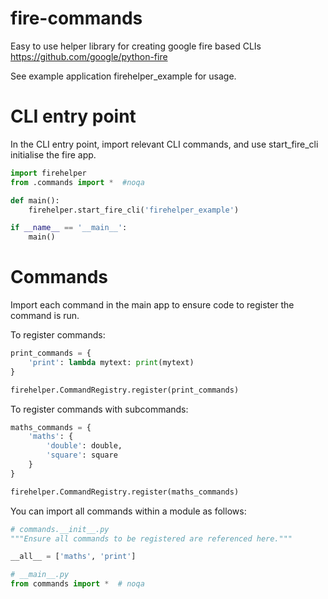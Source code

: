 # fire-commands
Easy to use helper library for creating google fire based CLIs <br>
https://github.com/google/python-fire <br>

See example application firehelper_example for usage. <br>

# CLI entry point
In the CLI entry point, import relevant CLI commands, and use start_fire_cli initialise the fire app. <br>

```python
import firehelper
from .commands import *  #noqa

def main():
    firehelper.start_fire_cli('firehelper_example')

if __name__ == '__main__':
    main()
```

# Commands

Import each command in the main app to ensure code to register the command is run.<br>

To register commands:
```python
print_commands = {
    'print': lambda mytext: print(mytext) 
}

firehelper.CommandRegistry.register(print_commands)
```
To register commands with subcommands:
```python
maths_commands = {
    'maths': {
        'double': double,
        'square': square
    }
}

firehelper.CommandRegistry.register(maths_commands)
```
You can import all commands within a module as follows:
```python
# commands.__init__.py
"""Ensure all commands to be registered are referenced here."""

__all__ = ['maths', 'print']
```
```python
# __main__.py
from commands import *  # noqa
```